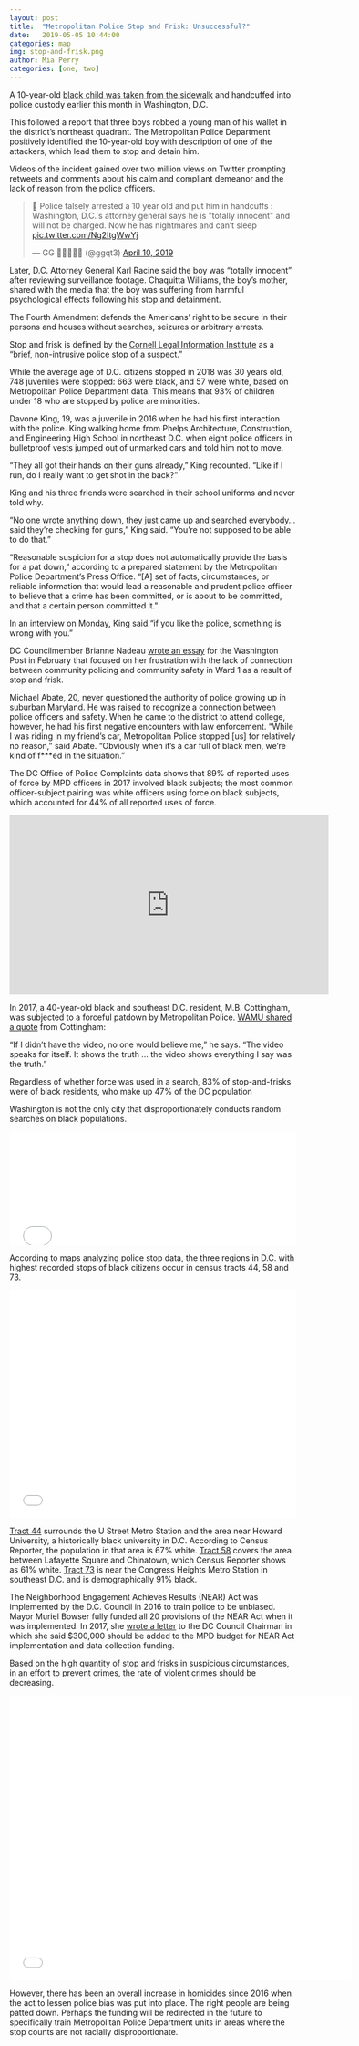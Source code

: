 ```yaml
---
layout: post
title:  "Metropolitan Police Stop and Frisk: Unsuccessful?"
date:   2019-05-05 10:44:00
categories: map
img: stop-and-frisk.png
author: Mia Perry
categories: [one, two]
---
```


A 10-year-old [black child was taken from the sidewalk](https://www.nbcwashington.com/news/local/DC-Attorney-General-10-Year-Old-Boy-Handcuffed-by-Police-Totally-Innocent-508179501.html) and handcuffed into police custody earlier this month in Washington, D.C.

This followed a report that three boys robbed a young man of his wallet in the district’s northeast quadrant. The Metropolitan Police Department positively identified the 10-year-old boy with description of one of the attackers, which lead them to stop and detain him. 

Videos of the incident gained over two million views on Twitter prompting retweets and comments about his calm and compliant demeanor and the lack of reason from the police officers.
<blockquote class="twitter-tweet" data-lang="en"><p lang="en" dir="ltr">🚨 Police falsely arrested a 10 year old and put him in handcuffs : Washington, D.C.&#39;s attorney general says he is &quot;totally innocent&quot; and will not be charged. Now he has nightmares and can’t sleep <a href="https://t.co/Ng2ItgWwYj">pic.twitter.com/Ng2ItgWwYj</a></p>&mdash; GG 🧚🏽‍♂️💫🍑 (@ggqt3) <a href="https://twitter.com/ggqt3/status/1116052505199292416?ref_src=twsrc%5Etfw">April 10, 2019</a></blockquote> <script async src="https://platform.twitter.com/widgets.js" charset="utf-8"></script>
 
Later, D.C. Attorney General Karl Racine said the boy was “totally innocent” after reviewing surveillance footage. Chaquitta Williams, the boy’s mother, shared with the media that the boy was suffering from harmful psychological effects following his stop and detainment.

The Fourth Amendment defends the Americans’ right to be secure in their persons and houses without searches, seizures or arbitrary arrests.

Stop and frisk is defined by the [Cornell Legal Information Institute](https://www.law.cornell.edu/wex/terry_stop_stop_and_frisk) as a “brief, non-intrusive police stop of a suspect.” 

While the average age of D.C. citizens stopped in 2018 was 30 years old, 748 juveniles were stopped: 663 were black, and 57 were white, based on Metropolitan Police Department  data. This means that 93% of children under 18 who are stopped by police are minorities.

Davone King, 19, was a juvenile in 2016 when he had his first interaction with the police. King walking home from Phelps Architecture, Construction, and Engineering High School in northeast D.C. when eight police officers in bulletproof vests jumped out of unmarked cars and told him not to move.

“They all got their hands on their guns already,” King recounted. “Like if I run, do I really want to get shot in the back?” 

King and his three friends were searched in their school uniforms and never told why.

“No one wrote anything down, they just came up and searched everybody…said they’re checking for guns,” King said. “You’re not supposed to be able to do that.” 

“Reasonable suspicion for a stop does not automatically provide the basis for a pat down,” according to a prepared statement by the Metropolitan Police Department’s Press Office. “[A] set of facts, circumstances, or reliable information that would lead a reasonable and prudent police officer to believe that a crime has been committed, or is about to be committed, and that a certain person committed it."

In an interview on Monday, King said “if you like the police, something is wrong with you.” 

DC Councilmember Brianne Nadeau [wrote an essay](https://www.washingtonpost.com/opinions/localopinions/end-stop-and-frisk-in-dc/2019/02/14/cdd59c2c-2fab-11e9-8ad3-9a5b113ecd3c_story.html?utm_term=.ff89bb182228) for the Washington Post in February that focused on her frustration with the lack of connection between community policing and community safety in Ward 1 as a result of stop and frisk. 

Michael Abate, 20, never questioned the authority of police growing up in suburban Maryland. He was raised to recognize a connection between police officers and safety. When he came to the district to attend college, however, he had his first negative encounters with law enforcement. “While I was riding in my friend’s car, Metropolitan Police stopped [us] for relatively no reason,” said Abate. “Obviously when it’s a car full of black men, we’re kind of f***ed in the situation.”  

The DC Office of Police Complaints data shows that 89% of reported uses of force by MPD officers in 2017 involved black subjects; the most common officer-subject pairing was white officers using force on black subjects, which accounted for 44% of all reported uses of force. 

<iframe width="560" height="315" src="https://www.youtube.com/embed/zXILS80IyyU" frameborder="0" allow="accelerometer; autoplay; encrypted-media; gyroscope; picture-in-picture" allowfullscreen></iframe>

In 2017, a 40-year-old black and southeast D.C. resident, M.B. Cottingham, was subjected to a forceful patdown by Metropolitan Police. [WAMU shared a quote](https://wamu.org/story/18/12/06/settlement-reached-with-d-c-police-after-inappropriate-touching-during-stop-and-frisk/) from Cottingham:

“If I didn’t have the video, no one would believe me,” he says. “The video speaks for itself. It shows the truth … the video shows everything I say was the truth.” 

Regardless of whether force was used in a search, 83% of stop-and-frisks were of black residents, who make up 47% of the DC population 

<div class="flourish-embed" data-src="visualisation/334631"></div><script src="https://public.flourish.studio/resources/embed.js"></script>

Washington is not the only city that disproportionately conducts random searches on black populations. 

<iframe title="Black stops per capita" aria-label="Split Bars" id="datawrapper-chart-VRg5E" src="//datawrapper.dwcdn.net/VRg5E/1/" scrolling="no" frameborder="0" style="width: 0; min-width: 100% !important;" height="199"></iframe>
<script type="text/javascript">!function(){"use strict";window.addEventListener("message",function(a){if(void 0!==a.data["datawrapper-height"])for(var e in a.data["datawrapper-height"]){var t=document.getElementById("datawrapper-chart-"+e)||document.querySelector("iframe[src*='"+e+"']");t&&(t.style.height=a.data["datawrapper-height"][e]+"px")}})}();</script>

According to maps analyzing police stop data, the three regions in D.C. with highest recorded stops of black citizens occur in census tracts 44, 58 and 73. 

<iframe title="African American Stops by District" aria-label="USA district of columbia census tracts choropleth map" id="datawrapper-chart-jpMq5" src="//datawrapper.dwcdn.net/jpMq5/1/" scrolling="no" frameborder="0" style="width: 0; min-width: 100% !important;" height="400"></iframe>
<script type="text/javascript">!function(){"use strict";window.addEventListener("message",function(a){if(void 0!==a.data["datawrapper-height"])for(var e in a.data["datawrapper-height"]){var t=document.getElementById("datawrapper-chart-"+e)||document.querySelector("iframe[src*='"+e+"']");t&&(t.style.height=a.data["datawrapper-height"][e]+"px")}})}();</script>

[Tract 44](https://censusreporter.org/profiles/14000US11001004400-census-tract-44-district-of-columbia-dc/) surrounds the U Street Metro Station and the area near Howard University, a historically black university in D.C. According to Census Reporter, the population in that area is 67% white. [Tract 58](https://censusreporter.org/profiles/14000US11001005800-census-tract-58-district-of-columbia-dc/) covers the area between Lafayette Square and Chinatown, which Census Reporter shows as 61% white. [Tract 73](https://censusreporter.org/profiles/14000US11001007304-census-tract-7304-district-of-columbia-dc/) is near the Congress Heights Metro Station in southeast D.C. and is demographically 91% black.

The Neighborhood Engagement Achieves Results (NEAR) Act was implemented by the D.C. Council in 2016 to train police to be unbiased. Mayor Muriel Bowser fully funded all 20 provisions of the NEAR Act when it was implemented. In 2017, she [wrote a letter](https://www.scribd.com/document/378019865/B22-0754-Errata-Letter2) to the DC Council Chairman in which she said $300,000 should be added to the MPD budget for NEAR Act implementation and data collection funding.


Based on the high quantity of stop and frisks in suspicious circumstances, in an effort to prevent crimes, the rate of violent crimes should be decreasing. 

<iframe title="Annual Homicide Count in DC" aria-label="Interactive area chart" src="//datawrapper.dwcdn.net/QWKgj/1/" scrolling="no" frameborder="0" width="600" height="500"></iframe> 

However, there has been an overall increase in homicides since 2016 when the act to lessen police bias was put into place. The right people are being patted down. Perhaps the funding will be redirected in the future to specifically train Metropolitan Police Department units in areas where the stop counts are not racially disproportionate.
